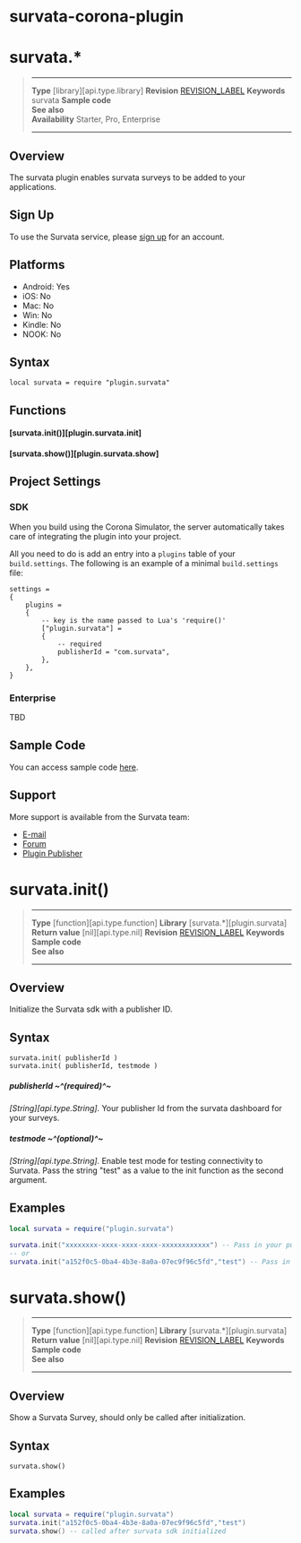 # survata-corona-plugin

# survata.*

> --------------------- ------------------------------------------------------------------------------------------
> __Type__              [library][api.type.library]
> __Revision__          [REVISION_LABEL](REVISION_URL)
> __Keywords__          survata
> __Sample code__       
> __See also__          
> __Availability__      Starter, Pro, Enterprise
> --------------------- ------------------------------------------------------------------------------------------

## Overview

The survata plugin enables survata surveys to be added to your applications.

## Sign Up

To use the Survata service, please [sign up](http://www.survata.com/) for an account.

## Platforms

* Android: Yes
* iOS: No
* Mac: No
* Win: No
* Kindle: No
* NOOK: No

## Syntax

	local survata = require "plugin.survata"

## Functions

#### [survata.init()][plugin.survata.init]

#### [survata.show()][plugin.survata.show]

## Project Settings

### SDK

When you build using the Corona Simulator, the server automatically takes care of integrating the plugin into your project. 

All you need to do is add an entry into a `plugins` table of your `build.settings`. The following is an example of a minimal `build.settings` file:

``````
settings =
{
	plugins =
	{
		-- key is the name passed to Lua's 'require()'
		["plugin.survata"] =
		{
			-- required
			publisherId = "com.survata",
		},
	},		
}
``````

### Enterprise

TBD

## Sample Code

You can access sample code [here](SAMPLE_CODE_URL).

## Support

More support is available from the Survata team:

* [E-mail](mailto://jazz@survata.com)
* [Forum](http://forum.coronalabs.com/plugin/survata)
* [Plugin Publisher](http://www.survata.com)

# survata.init()

> --------------------- ------------------------------------------------------------------------------------------
> __Type__              [function][api.type.function]
> __Library__           [survata.*][plugin.survata]
> __Return value__      [nil][api.type.nil]
> __Revision__          [REVISION_LABEL](REVISION_URL)
> __Keywords__          
> __Sample code__       
> __See also__          
> --------------------- ------------------------------------------------------------------------------------------


## Overview

Initialize the Survata sdk with a publisher ID.

## Syntax

	survata.init( publisherId )
	survata.init( publisherId, testmode )

##### publisherId ~^(required)^~
_[String][api.type.String]._ Your publisher Id from the survata dashboard for your surveys.

##### testmode ~^(optional)^~
_[String][api.type.String]._ Enable test mode for testing connectivity to Survata. Pass the string "test" as a value to the init function as the second argument.

## Examples

``````lua
local survata = require("plugin.survata")

survata.init("xxxxxxxx-xxxx-xxxx-xxxx-xxxxxxxxxxxx") -- Pass in your publisher Id
-- or
survata.init("a152f0c5-0ba4-4b3e-8a0a-07ec9f96c5fd","test") -- Pass in test publisher Id, and set TestMode
``````

# survata.show()

> --------------------- ------------------------------------------------------------------------------------------
> __Type__              [function][api.type.function]
> __Library__           [survata.*][plugin.survata]
> __Return value__      [nil][api.type.nil]
> __Revision__          [REVISION_LABEL](REVISION_URL)
> __Keywords__          
> __Sample code__       
> __See also__          
> --------------------- ------------------------------------------------------------------------------------------


## Overview

Show a Survata Survey, should only be called after initialization.

## Syntax

	survata.show()

## Examples

``````lua
local survata = require("plugin.survata")
survata.init("a152f0c5-0ba4-4b3e-8a0a-07ec9f96c5fd","test")
survata.show() -- called after survata sdk initialized
``````
